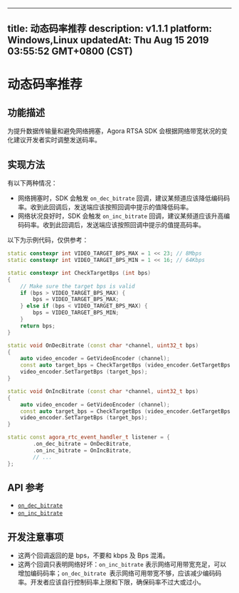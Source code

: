 
---
title: 动态码率推荐
description: v1.1.1
platform: Windows,Linux
updatedAt: Thu Aug 15 2019 03:55:52 GMT+0800 (CST)
---
# 动态码率推荐
## 功能描述
为提升数据传输量和避免网络拥塞，Agora RTSA SDK 会根据网络带宽状况的变化建议开发者实时调整发送码率。

## 实现方法
有以下两种情况：
* 网络拥塞时，SDK 会触发 `on_dec_bitrate` 回调，建议某频道应该降低编码码率。收到此回调后，发送端应该按照回调中提示的值降低码率。
* 网络状况良好时，SDK 会触发 `on_inc_bitrate` 回调，建议某频道应该升高编码码率。收到此回调后，发送端应该按照回调中提示的值提高码率。

以下为示例代码，仅供参考：
~~~c++
static constexpr int VIDEO_TARGET_BPS_MAX = 1 << 23; // 8Mbps
static constexpr int VIDEO_TARGET_BPS_MIN = 1 << 16; // 64Kbps

static constexpr int CheckTargetBps (int bps)
{
	// Make sure the target bps is valid
	if (bps > VIDEO_TARGET_BPS_MAX) {
		bps = VIDEO_TARGET_BPS_MAX;
	} else if (bps < VIDEO_TARGET_BPS_MAX) {
		bps = VIDEO_TARGET_BPS_MIN;
	}
	return bps;
}

static void OnDecBitrate (const char *channel, uint32_t bps)
{
	auto video_encoder = GetVideoEncoder (channel);
	const auto target_bps = CheckTargetBps (video_encoder.GetTargetBps () - bps);
	video_encoder.SetTargetBps (target_bps);
}

static void OnIncBitrate (const char *channel, uint32_t bps)
{
	auto video_encoder = GetVideoEncoder (channel);
	const auto target_bps = CheckTargetBps (video_encoder.GetTargetBps () + bps);
	video_encoder.SetTargetBps (target_bps);
}

static const agora_rtc_event_handler_t listener = {
		.on_dec_bitrate = OnDecBitrate,
		.on_inc_bitrate = OnIncBitrate,
		// ...
};
~~~

## API 参考
- [`on_dec_bitrate`](https://docs.agora.io/cn/RTSA/API%20Reference/rtsa_c/structagora__rtc__event__handler__t.html#a7c5b33c2402058257cb5d0fbae017936)
- [`on_inc_bitrate`](https://docs.agora.io/cn/RTSA/API%20Reference/rtsa_c/structagora__rtc__event__handler__t.html#a59ca58445eb0f2067ea281274129b8ca)

## 开发注意事项
* 这两个回调返回的是 bps，不要和 kbps 及 Bps 混淆。
* 这两个回调只表明网络好坏：`on_inc_bitrate` 表示网络可用带宽充足，可以增加编码码率；`on_dec_bitrate `表示网络可用带宽不够，应该减少编码码率。开发者应该自行控制码率上限和下限，确保码率不过大或过小。

